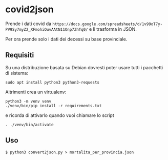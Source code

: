 # covid2json

Prende i dati covid da `https://docs.google.com/spreadsheets/d/1v99oT7y-PV9Sy7myZ2_XFmohiOuvAAtN11Onp7ZhTq0/` e li trasforma in JSON.

Per ora prende solo i dati dei decessi su base provinciale.

## Requisiti

Su una distribuzione basata su Debian dovresti poter usare tutti i pacchetti di sistema:

```
sudo apt install python3 python3-requests
```

Altrimenti crea un virtualenv:

```
python3 -m venv venv
./venv/bin/pip install -r requirements.txt
```

e ricorda di attivarlo quando vuoi chiamare lo script

```
. ./venv/bin/activate
```

## Uso

```
$ python3 convert2json.py > mortalita_per_provincia.json
```
